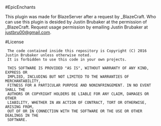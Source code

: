 #EpicEnchants

This plugin was made for BlazeServer after a request by _BlazeCraft.
Who can use this plugin is desided by Justin Brubaker at the permission of _BlazeCraft.
Request usage permission by emailing Justin Brubaker at justbru00@gmail.com.

#License

     The code contained inside this repository is Copyright (C) 2016 Justin Brubaker unless otherwise noted.
     It is forbidden to use this code in your own projects. 
     
     THIS SOFTWARE IS PROVIDED "AS IS", WITHOUT WARRANTY OF ANY KIND, EXPRESS OR
     IMPLIED, INCLUDING BUT NOT LIMITED TO THE WARRANTIES OF MERCHANTABILITY,
     FITNESS FOR A PARTICULAR PURPOSE AND NONINFRINGEMENT. IN NO EVENT SHALL THE
     AUTHORS OR COPYRIGHT HOLDERS BE LIABLE FOR ANY CLAIM, DAMAGES OR OTHER
     LIABILITY, WHETHER IN AN ACTION OF CONTRACT, TORT OR OTHERWISE, ARISING FROM,
     OUT OF OR IN CONNECTION WITH THE SOFTWARE OR THE USE OR OTHER DEALINGS IN THE
     SOFTWARE.
